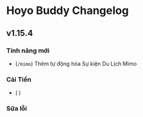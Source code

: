 # Hoyo Buddy Changelog

## v1.15.4


### Tính năng mới

- (`/mimo`) Thêm tự động hóa Sự kiện Du Lịch Mimo

### Cải Tiến

- (  )

### Sữa lỗi

